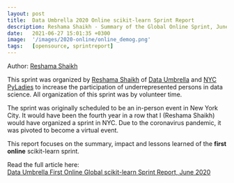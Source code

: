 ```yaml
---
layout: post
title:  Data Umbrella 2020 Online scikit-learn Sprint Report
description: Reshama Shaikh - Summary of the Global Online Sprint, June 2020
date:   2021-06-27 15:01:35 +0300
image:  '/images/2020-online/online_demog.png'
tags:   [opensource, sprintreport]
---
```


Author:  [Reshama Shaikh](https://www.linkedin.com/in/reshamas/)

This sprint was organized by [Reshama Shaikh](https://reshamas.github.io) of [Data Umbrella](https://www.dataumbrella.org) and [NYC PyLadies](http://nyc.pyladies.com/) to increase the participation of underrepresented persons in data science.  All organization of this sprint was by volunteer time.  

The sprint was originally scheduled to be an in-person event in New York City.  It would have been the fourth year in a row that I (Reshama Shaikh) would have organized a sprint in NYC.  Due to the coronavirus pandemic, it was pivoted to become a virtual event.  

This report focuses on the summary, impact and lessons learned of the **first online** scikit-learn sprint.  

Read the  full article here:  
[Data Umbrella First Online Global scikit-learn Sprint Report, June 2020](https://github.com/reshamas/reshamas.github.io/blob/master/_posts/2020-06-27-data-umbrella-scikit-learn-online-sprint-report.md)

